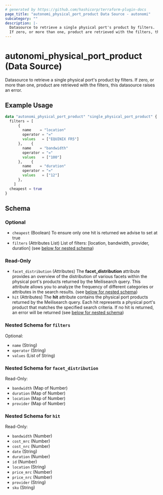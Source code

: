 ```yaml
---
# generated by https://github.com/hashicorp/terraform-plugin-docs
page_title: "autonomi_physical_port_product Data Source - autonomi"
subcategory: ""
description: |-
  Datasource to retrieve a single physical port's product by filters.
  If zero, or more than one, product are retrieved with the filters, this datasource raises an error.
---
```


# autonomi_physical_port_product (Data Source)

Datasource to retrieve a single physical port's product by filters.
If zero, or more than one, product are retrieved with the filters, this datasource raises an error.

## Example Usage

```terraform
data "autonomi_physical_port_product" "single_physical_port_product" {
  filters = [
      {
        name    = "location"
        operator = "="
        values   = ["EQUINIX FR5"]
      },    {
        name    = "bandwidth"
        operator = "="
        values   = ["100"]
      },    {
        name    = "duration"
        operator = "="
        values   = ["12"]
      },
    ]
  cheapest = true
}
```

<!-- schema generated by tfplugindocs -->
## Schema

### Optional

- `cheapest` (Boolean) To ensure only one hit is returned we advise to set at true
- `filters` (Attributes List) List of filters: [location, bandwidth, provider, duration] (see [below for nested schema](#nestedatt--filters))

### Read-Only

- `facet_distribution` (Attributes) The **facet_distribution** attribute provides an overview of the distribution of various facets
within the physical port's products returned by the Meilisearch query. This attribute allows you to analyze the frequency of
different categories or attributes in the search results. (see [below for nested schema](#nestedatt--facet_distribution))
- `hit` (Attributes) The **hit** attribute contains the physical port products returned by the Meilisearch query.
Each hit represents a physical port's product that matches the specified search criteria.
If no hit is returned, an error will be returned (see [below for nested schema](#nestedatt--hit))

<a id="nestedatt--filters"></a>
### Nested Schema for `filters`

Optional:

- `name` (String)
- `operator` (String)
- `values` (List of String)

<a id="nestedatt--facet_distribution"></a>
### Nested Schema for `facet_distribution`

Read-Only:

- `bandwidth` (Map of Number)
- `duration` (Map of Number)
- `location` (Map of Number)
- `provider` (Map of Number)

<a id="nestedatt--hit"></a>
### Nested Schema for `hit`

Read-Only:

- `bandwidth` (Number)
- `cost_mrc` (Number)
- `cost_nrc` (Number)
- `date` (String)
- `duration` (Number)
- `id` (Number)
- `location` (String)
- `price_mrc` (Number)
- `price_nrc` (Number)
- `provider` (String)
- `sku` (String)
